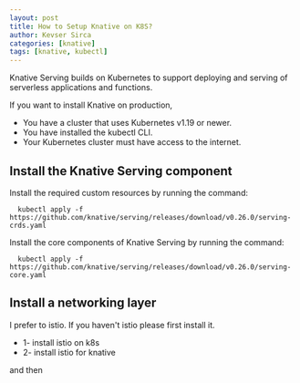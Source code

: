 ```yaml
---
layout: post
title: How to Setup Knative on K8S?
author: Kevser Sirca
categories: [knative]
tags: [knative, kubectl]
---
```

Knative Serving builds on Kubernetes to support deploying and serving of serverless applications and functions.

If you want to install Knative on production,

* You have a cluster that uses Kubernetes v1.19 or newer.
* You have installed the kubectl CLI.
* Your Kubernetes cluster must have access to the internet.

## Install the Knative Serving component

Install the required custom resources by running the command:
```
  kubectl apply -f https://github.com/knative/serving/releases/download/v0.26.0/serving-crds.yaml
```

Install the core components of Knative Serving by running the command:
```
  kubectl apply -f https://github.com/knative/serving/releases/download/v0.26.0/serving-core.yaml
```

## Install a networking layer

I prefer to istio. If you haven't istio please first install it.

* 1- install istio on k8s
* 2- install istio for knative

and then
